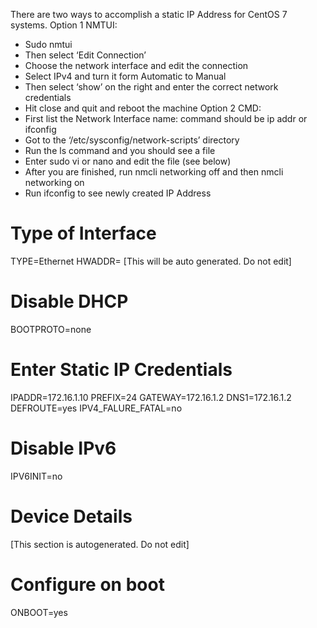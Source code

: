 There are two ways to accomplish a static IP Address for CentOS 7 systems.
Option 1 NMTUI:
-	Sudo nmtui
-	Then select ‘Edit Connection’ 
-	Choose the network interface and edit the connection
-	Select IPv4 and turn it form Automatic to Manual
-	Then select ‘show’ on the right and enter the correct network credentials
-	Hit close and quit and reboot the machine
Option 2 CMD:
-	First list the Network Interface name: command should be ip addr or ifconfig
-	Got to the ‘/etc/sysconfig/network-scripts’ directory
-	Run the ls command and you should see a file
-	Enter sudo vi or nano and edit the file (see below)
-	After you are finished, run nmcli networking off and then nmcli networking on
-	Run ifconfig to see newly created IP Address
# Type of Interface
TYPE=Ethernet
HWADDR= [This will be auto generated. Do not edit]
# Disable DHCP
BOOTPROTO=none
# Enter Static IP Credentials
IPADDR=172.16.1.10
PREFIX=24
GATEWAY=172.16.1.2
DNS1=172.16.1.2
DEFROUTE=yes
IPV4_FALURE_FATAL=no
# Disable IPv6
IPV6INIT=no
# Device Details
[This section is autogenerated. Do not edit]
# Configure on boot
ONBOOT=yes

